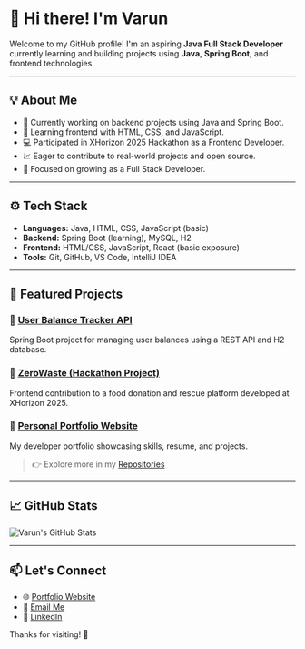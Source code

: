 # 👋 Hi there! I'm Varun

Welcome to my GitHub profile! I'm an aspiring **Java Full Stack Developer** currently learning and building projects using **Java**, **Spring Boot**, and frontend technologies.

---

## 💡 About Me

- 🔭 Currently working on backend projects using Java and Spring Boot.
- 🌱 Learning frontend with HTML, CSS, and JavaScript.
- 💻 Participated in XHorizon 2025 Hackathon as a Frontend Developer.
- 📈 Eager to contribute to real-world projects and open source.
- 🎯 Focused on growing as a Full Stack Developer.

---

## ⚙️ Tech Stack

- **Languages:** Java, HTML, CSS, JavaScript (basic)
- **Backend:** Spring Boot (learning), MySQL, H2
- **Frontend:** HTML/CSS, JavaScript, React (basic exposure)
- **Tools:** Git, GitHub, VS Code, IntelliJ IDEA

---

## 📁 Featured Projects

### 🔹 [User Balance Tracker API](https://github.com/varun-1729/user-balance-api)
Spring Boot project for managing user balances using a REST API and H2 database.

### 🔹 [ZeroWaste (Hackathon Project)](https://github.com/varun-1729/zerowaste-hackathon)
Frontend contribution to a food donation and rescue platform developed at XHorizon 2025.

### 🔹 [Personal Portfolio Website](https://github.com/Varun-1729/Portfolio)
My developer portfolio showcasing skills, resume, and projects.

> 👉 Explore more in my [Repositories](https://github.com/varun-1729?tab=repositories)

---

## 📈 GitHub Stats

![Varun's GitHub Stats](https://github-readme-stats.vercel.app/api?username=varun-1729&show_icons=true&theme=default)

---

## 📫 Let's Connect

- 🌐 [Portfolio Website](https://72qgnm.csb.app/)
- 📧 [Email Me](mailto:palagani.varun2004@email.com)
- 💼 [LinkedIn](https://www.linkedin.com/in/varun-koushik-a74a1b28a?lipi=urn%3Ali%3Apage%3Ad_flagship3_profile_view_base_contact_details%3BOmvnK2g6TKaKNw201V3kDQ%3D%3D)

Thanks for visiting! 🚀
